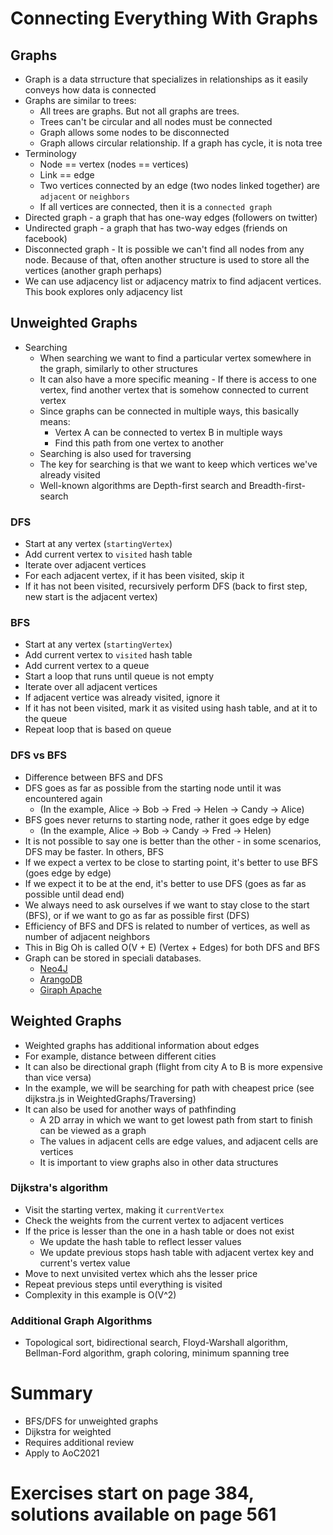 # Connecting Everything With Graphs

## Graphs
- Graph is a data strructure that specializes in relationships as it easily conveys how data is connected
- Graphs are similar to trees:
  - All trees are graphs. But not all graphs are trees.
  - Trees can't be circular and all nodes must be connected
  - Graph allows some nodes to be disconnected
  - Graph allows circular relationship. If a graph has cycle, it is nota tree
- Terminology
  - Node == vertex (nodes == vertices)
  - Link == edge
  - Two vertices connected by an edge (two nodes linked together) are `adjacent` or `neighbors`
  - If all vertices are connected, then it is a `connected graph`
- Directed graph - a graph that has one-way edges (followers on twitter)
- Undirected graph - a graph that has two-way edges (friends on facebook)
- Disconnected graph - It is possible we can't find all nodes from any node. Because of that, often another structure is used to store all the vertices (another graph perhaps)
- We can use adjacency list or adjacency matrix to find adjacent vertices. This book explores only adjacency list

## Unweighted Graphs
- Searching
  - When searching we want to find a particular vertex somewhere in the graph, similarly to other structures
  - It can also have a more specific meaning - If there is access to one vertex, find another vertex that is somehow connected to current vertex
  - Since graphs can be connected in multiple ways, this basically means:
    - Vertex A can be connected to vertex B in multiple ways
    - Find this path from one vertex to another
  - Searching is also used for traversing
  - The key for searching is that we want to keep which vertices we've already visited
  - Well-known algorithms are Depth-first search and Breadth-first-search

### DFS
- Start at any vertex (`startingVertex`)
- Add current vertex to `visited` hash table
- Iterate over adjacent vertices
- For each adjacent vertex, if it has been visited, skip it
- If it has not been visited, recursively perform DFS (back to first step, new start is the adjacent vertex)

### BFS
- Start at any vertex (`startingVertex`)
- Add current vertex to `visited` hash table
- Add current vertex to a queue
- Start a loop that runs until queue is not empty
- Iterate over all adjacent vertices
- If adjacent vertice was already visited, ignore it
- If it has not been visited, mark it as visited using hash table, and at it to the queue
- Repeat loop that is based on queue

### DFS vs BFS
- Difference between BFS and DFS
- DFS goes as far as possible from the starting node until it was encountered again 
    - (In the example, Alice -> Bob -> Fred -> Helen -> Candy -> Alice)
- BFS goes never returns to starting node, rather it goes edge by edge
    - (In the example, Alice -> Bob -> Candy -> Fred -> Helen)
- It is not possible to say one is better than the other - in some scenarios, DFS may be faster. In others, BFS
- If we expect a vertex to be close to starting point, it's better to use BFS (goes edge by edge)
- If we expect it to be at the end, it's better to use DFS (goes as far as possible until dead end)
- We always need to ask ourselves if we want to stay close to the start (BFS), or if we want to go as far as possible first (DFS)
- Efficiency of BFS and DFS is related to number of vertices, as well as number of adjacent neighbors
- This in Big Oh is called O(V + E) (Vertex + Edges) for both DFS and BFS
- Graph can be stored in speciali databases. 
  - [Neo4J](https://neo4j.com/)
  - [ArangoDB](https://www.arangodb.com/)
  - [Giraph Apache](https://giraph.apache.org/)

## Weighted Graphs
- Weighted graphs has additional information about edges
- For example, distance between different cities
- It can also be directional graph (flight from city A to B is more expensive than vice versa)
- In the example, we will be searching for path with cheapest price (see dijkstra.js in WeightedGraphs/Traversing)
- It can also be used for another ways of pathfinding
  - A 2D array in which we want to get lowest path from start to finish can be viewed as a graph
  - The values in adjacent cells are edge values, and adjacent cells are vertices
  - It is important to view graphs also in other data structures

### Dijkstra's algorithm
- Visit the starting vertex, making it `currentVertex`
- Check the weights from the current vertex to adjacent vertices
- If the price is lesser than the one in a hash table or does not exist
  - We update the hash table to reflect lesser values
  - We update previous stops hash table with adjacent vertex key and current's vertex value
- Move to next unvisited vertex which ahs the lesser price
- Repeat previous steps until everything is visited
- Complexity in this example is O(V^2)

### Additional Graph Algorithms
- Topological sort, bidirectional search, Floyd-Warshall algorithm, Bellman-Ford algorithm, graph coloring, minimum spanning tree

# Summary
- BFS/DFS for unweighted graphs
- Dijkstra for weighted
- Requires additional review
- Apply to AoC2021

# Exercises start on page 384, solutions available on page 561